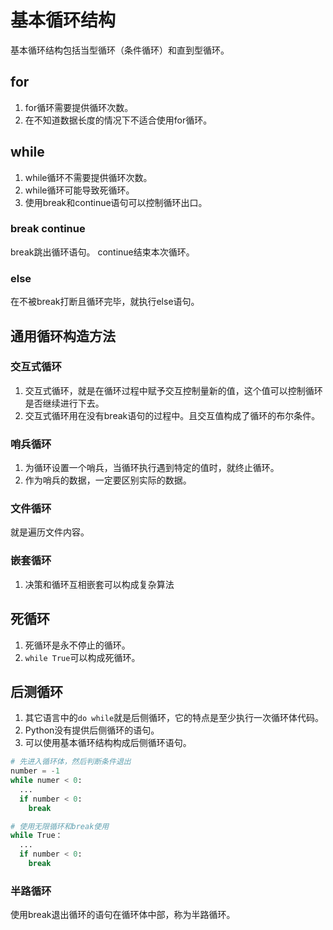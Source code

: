 # 基本循环结构

基本循环结构包括当型循环（条件循环）和直到型循环。

## for
1. for循环需要提供循环次数。
2. 在不知道数据长度的情况下不适合使用for循环。

## while
1. while循环不需要提供循环次数。
2. while循环可能导致死循环。
3. 使用break和continue语句可以控制循环出口。

### break continue
break跳出循环语句。
continue结束本次循环。

### else
在不被break打断且循环完毕，就执行else语句。

## 通用循环构造方法

### 交互式循环
1. 交互式循环，就是在循环过程中赋予交互控制量新的值，这个值可以控制循环是否继续进行下去。
2. 交互式循环用在没有break语句的过程中。且交互值构成了循环的布尔条件。

### 哨兵循环
1. 为循环设置一个哨兵，当循环执行遇到特定的值时，就终止循环。
2. 作为哨兵的数据，一定要区别实际的数据。

### 文件循环
就是遍历文件内容。

### 嵌套循环
1. 决策和循环互相嵌套可以构成复杂算法

## 死循环
1. 死循环是永不停止的循环。
2. `while True`可以构成死循环。

## 后测循环
1. 其它语言中的`do while`就是后侧循环，它的特点是至少执行一次循环体代码。
2. Python没有提供后侧循环的语句。
3. 可以使用基本循环结构构成后侧循环语句。

```python
# 先进入循环体，然后判断条件退出
number = -1
while numer < 0:
  ...
  if number < 0:
    break

# 使用无限循环和break使用
while True：
  ...
  if number < 0:
    break
```

### 半路循环
使用break退出循环的语句在循环体中部，称为半路循环。
